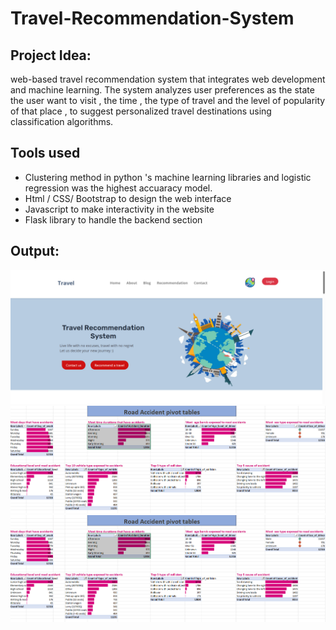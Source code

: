 # Travel-Recommendation-System
 ## Project Idea:
 web-based travel recommendation system that integrates web development and machine learning. The system analyzes user preferences as the state the user want to visit , the time , the type of travel and the level of popularity of that place , to suggest personalized travel destinations using classification algorithms.
 ## Tools used
 - Clustering method in python 's machine learning libraries and logistic regression was the highest accuaracy model.
 - Html / CSS/ Bootstrap to design the web interface
 - Javascript to make interactivity in the website
 - Flask library to handle the backend section
## Output: 
![Alt text](https://github.com/Arwa988/Travel-Recommendation-System/blob/main/images/home.png)
![Alt text](https://github.com/Arwa988/Road-Accident-analysis-Excel-/blob/main/images/pivot%20tables.png)
![Alt text](https://github.com/Arwa988/Road-Accident-analysis-Excel-/blob/main/images/pivot%20tables.png)
